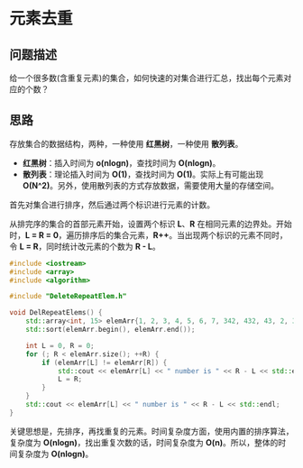 # 元素去重

## 问题描述

给一个很多数(含重复元素)的集合，如何快速的对集合进行汇总，找出每个元素对应的个数？

## 思路

存放集合的数据结构，两种，一种使用 **红黑树**，一种使用 **散列表**。

- **红黑树**：插入时间为 **o(nlogn)**，查找时间为 **O(nlogn)**。
- **散列表**：理论插入时间为 **O(1)**，查找时间为 **O(1)**。实际上有可能出现 **O(N^2)**。另外，使用散列表的方式存放数据，需要使用大量的存储空间。

首先对集合进行排序，然后通过两个标识进行元素的计数。

从排完序的集合的首部元素开始，设置两个标识 **L**、**R** 在相同元素的边界处。开始时，**L = R = 0**，遍历排序后的集合元素，**R++**。当出现两个标识的元素不同时，令 **L = R**，同时统计改元素的个数为 **R - L**。

```C++
#include <iostream>
#include <array>
#include <algorithm>

#include "DeleteRepeatElem.h"

void DelRepeatElems() {
    std::array<int, 15> elemArr{1, 2, 3, 4, 5, 6, 7, 342, 432, 43, 2, 34, 5, 6, 2};
    std::sort(elemArr.begin(), elemArr.end());

    int L = 0, R = 0;
    for (; R < elemArr.size(); ++R) {
        if (elemArr[L] != elemArr[R]) {
            std::cout << elemArr[L] << " number is " << R - L << std::endl;
            L = R;
        }
    }
    std::cout << elemArr[L] << " number is " << R - L << std::endl;
}
```

关键思想是，先排序，再找重复的元素。时间复杂度方面，使用内置的排序算法，复杂度为 **O(nlogn)**，找出重复次数的话，时间复杂度为 **O(n)**。所以，整体的时间复杂度为 **O(nlogn)**。

